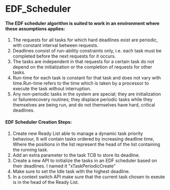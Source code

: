 # EDF_Scheduler
#### The EDF scheduler algorithm is suited to work in an environment where these assumptions applies:
  1) The requests for all tasks for which hard deadlines exist are periodic, with constant interval between requests.
  2) Deadlines consist of run-ability constraints only, i.e. each task must be completed before the next requests for it occurs.
  3) The tasks are independent in that requests for a certain task do not depend on the initialization or the completion of requests for other tasks.
  4) Run-time for each task is constant for that task and does not vary with time.Run-time refers to the time which is taken by a processor to execute the task without interruption.
  5) Any non-periodic tasks in the system are special; they are initialization or failurerecovery routines; they displace periodic tasks while they themselves are being run, and do not themselves have hard, critical deadlines.
#### EDF Scheduler Creation Steps:
  1) Create new Ready List able to manage a dynamic task priority behaviour, It will contain tasks ordered by increasing deadline time, Where the positions in the list represent the head of the list containing the running task.
  2) Add an extra parameter to the task TCB to store its deadline.
  3) Create a new API to initialize the tasks in an EDF scheduler based on their deadlines. I named it "xTaskPeriodicCreate"
  4) Make sure to set the Idle task with the highest deadline.
  5) In a context switch API make sure that the current task chosen to exeute is in the head of the Ready List.

